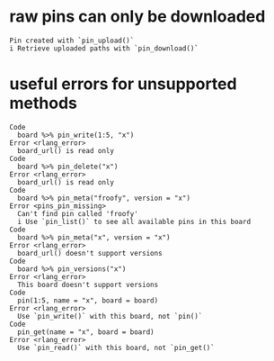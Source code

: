 # raw pins can only be downloaded

    Pin created with `pin_upload()`
    i Retrieve uploaded paths with `pin_download()`

# useful errors for unsupported methods

    Code
      board %>% pin_write(1:5, "x")
    Error <rlang_error>
      board_url() is read only
    Code
      board %>% pin_delete("x")
    Error <rlang_error>
      board_url() is read only
    Code
      board %>% pin_meta("froofy", version = "x")
    Error <pins_pin_missing>
      Can't find pin called 'froofy'
      i Use `pin_list()` to see all available pins in this board
    Code
      board %>% pin_meta("x", version = "x")
    Error <rlang_error>
      board_url() doesn't support versions
    Code
      board %>% pin_versions("x")
    Error <rlang_error>
      This board doesn't support versions
    Code
      pin(1:5, name = "x", board = board)
    Error <rlang_error>
      Use `pin_write()` with this board, not `pin()`
    Code
      pin_get(name = "x", board = board)
    Error <rlang_error>
      Use `pin_read()` with this board, not `pin_get()`


